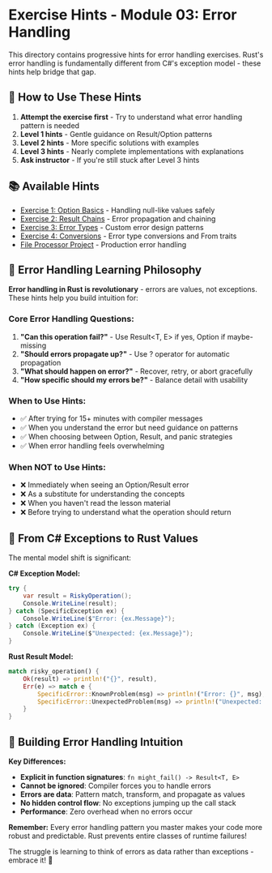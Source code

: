 # Exercise Hints - Module 03: Error Handling

This directory contains progressive hints for error handling exercises. Rust's error handling is fundamentally different from C#'s exception model - these hints help bridge that gap.

## 🎯 How to Use These Hints

1. **Attempt the exercise first** - Try to understand what error handling pattern is needed
2. **Level 1 hints** - Gentle guidance on Result/Option patterns  
3. **Level 2 hints** - More specific solutions with examples
4. **Level 3 hints** - Nearly complete implementations with explanations
5. **Ask instructor** - If you're still stuck after Level 3 hints

## 📚 Available Hints

- [Exercise 1: Option Basics](ex01-level1.md) - Handling null-like values safely
- [Exercise 2: Result Chains](ex02-level1.md) - Error propagation and chaining
- [Exercise 3: Error Types](ex03-level1.md) - Custom error design patterns
- [Exercise 4: Conversions](ex04-level1.md) - Error type conversions and From traits
- [File Processor Project](file-processor-level1.md) - Production error handling

## 🤝 Error Handling Learning Philosophy

**Error handling in Rust is revolutionary** - errors are values, not exceptions. These hints help you build intuition for:

### Core Error Handling Questions:
1. **"Can this operation fail?"** - Use Result<T, E> if yes, Option<T> if maybe-missing
2. **"Should errors propagate up?"** - Use ? operator for automatic propagation
3. **"What should happen on error?"** - Recover, retry, or abort gracefully
4. **"How specific should my errors be?"** - Balance detail with usability

### When to Use Hints:
- ✅ After trying for 15+ minutes with compiler messages
- ✅ When you understand the error but need guidance on patterns
- ✅ When choosing between Option, Result, and panic strategies
- ✅ When error handling feels overwhelming

### When NOT to Use Hints:
- ❌ Immediately when seeing an Option/Result error
- ❌ As a substitute for understanding the concepts
- ❌ When you haven't read the lesson material
- ❌ Before trying to understand what the operation should return

## 🔄 From C# Exceptions to Rust Values

The mental model shift is significant:

**C# Exception Model:**
```csharp
try {
    var result = RiskyOperation();
    Console.WriteLine(result);
} catch (SpecificException ex) {
    Console.WriteLine($"Error: {ex.Message}");
} catch (Exception ex) {
    Console.WriteLine($"Unexpected: {ex.Message}");
}
```

**Rust Result Model:**
```rust
match risky_operation() {
    Ok(result) => println!("{}", result),
    Err(e) => match e {
        SpecificError::KnownProblem(msg) => println!("Error: {}", msg),
        SpecificError::UnexpectedProblem(msg) => println!("Unexpected: {}", msg),
    }
}
```

## 🚀 Building Error Handling Intuition

**Key Differences:**
- **Explicit in function signatures**: `fn might_fail() -> Result<T, E>`
- **Cannot be ignored**: Compiler forces you to handle errors
- **Errors are data**: Pattern match, transform, and propagate as values
- **No hidden control flow**: No exceptions jumping up the call stack
- **Performance**: Zero overhead when no errors occur

**Remember:** Every error handling pattern you master makes your code more robust and predictable. Rust prevents entire classes of runtime failures!

The struggle is learning to think of errors as data rather than exceptions - embrace it! 🦀
